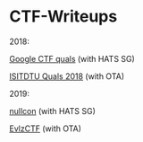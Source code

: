 # CTF-Writeups

2018:

[Google CTF quals](./2018/Google%20CTF%20Quals%202018/README.md) (with HATS SG)

[ISITDTU Quals 2018](./2018/ISITDTU%20Quals%202018/README.md) (with OTA)

2019: 

[nullcon](./2019/nullcon/README.md) (with HATS SG)

[EvlzCTF](./2019/EvlzCTF/README.md) (with OTA)
